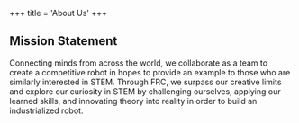 +++
title = 'About Us'
+++
## Mission Statement
Connecting minds from across the world, we collaborate as a team to create a competitive robot in hopes to provide an example to those who are similarly interested in STEM. Through FRC, we surpass our creative limits and explore our curiosity in STEM by challenging ourselves, applying our learned skills, and innovating theory into reality in order to build an industrialized robot.
